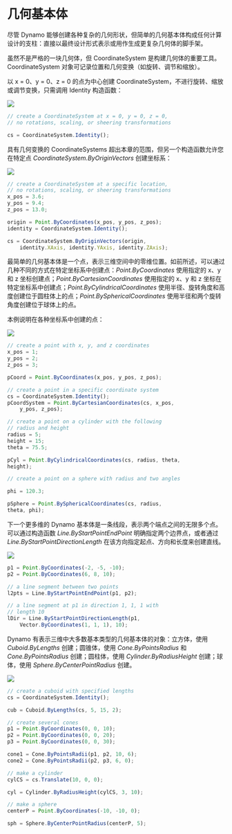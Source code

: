 # 几何基本体

尽管 Dynamo 能够创建各种复杂的几何形状，但简单的几何基本体构成任何计算设计的支柱：直接以最终设计形式表示或用作生成更复杂几何体的脚手架。

虽然不是严格的一块几何体，但 CoordinateSystem 是构建几何体的重要工具。CoordinateSystem 对象可记录位置和几何变换（如旋转、调节和缩放）。

以 x = 0、y = 0、z = 0 的点为中心创建 CoordinateSystem，不进行旋转、缩放或调节变换，只需调用 Identity 构造函数：

![](images/12-2/GeometricPrimitives_01.png)

```js
// create a CoordinateSystem at x = 0, y = 0, z = 0,
// no rotations, scaling, or sheering transformations

cs = CoordinateSystem.Identity();
```

具有几何变换的 CoordinateSystems 超出本章的范围，但另一个构造函数允许您在特定点 *CoordinateSystem.ByOriginVectors* 创建坐标系：

![](images/12-2/GeometricPrimitives_02.png)

```js
// create a CoordinateSystem at a specific location,
// no rotations, scaling, or sheering transformations
x_pos = 3.6;
y_pos = 9.4;
z_pos = 13.0;

origin = Point.ByCoordinates(x_pos, y_pos, z_pos);
identity = CoordinateSystem.Identity();

cs = CoordinateSystem.ByOriginVectors(origin,
    identity.XAxis, identity.YAxis, identity.ZAxis);
```

最简单的几何基本体是一个点，表示三维空间中的零维位置。如前所述，可以通过几种不同的方式在特定坐标系中创建点：*Point.ByCoordinates* 使用指定的 x、y 和 z 坐标创建点；*Point.ByCartesianCoordinates* 使用指定的 x、y 和 z 坐标在特定坐标系中创建点；*Point.ByCylindricalCoordinates* 使用半径、旋转角度和高度创建位于圆柱体上的点；*Point.BySphericalCoordinates* 使用半径和两个旋转角度创建位于球体上的点。

本例说明在各种坐标系中创建的点：

![](images/12-2/GeometricPrimitives_03.png)

```js
// create a point with x, y, and z coordinates
x_pos = 1;
y_pos = 2;
z_pos = 3;

pCoord = Point.ByCoordinates(x_pos, y_pos, z_pos);

// create a point in a specific coordinate system
cs = CoordinateSystem.Identity();
pCoordSystem = Point.ByCartesianCoordinates(cs, x_pos,
    y_pos, z_pos);

// create a point on a cylinder with the following
// radius and height
radius = 5;
height = 15;
theta = 75.5;

pCyl = Point.ByCylindricalCoordinates(cs, radius, theta,
height);

// create a point on a sphere with radius and two angles

phi = 120.3;

pSphere = Point.BySphericalCoordinates(cs, radius, 
theta, phi);
```

下一个更多维的 Dynamo 基本体是一条线段，表示两个端点之间的无限多个点。可以通过构造函数 *Line.ByStartPointEndPoint* 明确指定两个边界点，或者通过 *Line.ByStartPointDirectionLength* 在该方向指定起点、方向和长度来创建直线。

![](images/12-2/GeometricPrimitives_04.png)

```js
p1 = Point.ByCoordinates(-2, -5, -10);
p2 = Point.ByCoordinates(6, 8, 10);

// a line segment between two points
l2pts = Line.ByStartPointEndPoint(p1, p2); 

// a line segment at p1 in direction 1, 1, 1 with 
// length 10
lDir = Line.ByStartPointDirectionLength(p1,
    Vector.ByCoordinates(1, 1, 1), 10);
```

Dynamo 有表示三维中大多数基本类型的几何基本体的对象：立方体，使用 *Cuboid.ByLengths* 创建；圆锥体，使用 *Cone.ByPointsRadius* 和 *Cone.ByPointsRadius* 创建；圆柱体，使用 *Cylinder.ByRadiusHeight* 创建；球体，使用 *Sphere.ByCenterPointRadius* 创建。

![](images/12-2/GeometricPrimitives_05.png)

```js
// create a cuboid with specified lengths
cs = CoordinateSystem.Identity();

cub = Cuboid.ByLengths(cs, 5, 15, 2);

// create several cones
p1 = Point.ByCoordinates(0, 0, 10);
p2 = Point.ByCoordinates(0, 0, 20);
p3 = Point.ByCoordinates(0, 0, 30);

cone1 = Cone.ByPointsRadii(p1, p2, 10, 6);
cone2 = Cone.ByPointsRadii(p2, p3, 6, 0);

// make a cylinder
cylCS = cs.Translate(10, 0, 0);

cyl = Cylinder.ByRadiusHeight(cylCS, 3, 10);

// make a sphere
centerP = Point.ByCoordinates(-10, -10, 0);

sph = Sphere.ByCenterPointRadius(centerP, 5);
```

